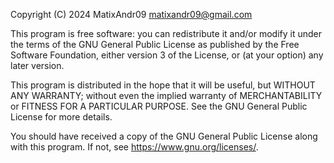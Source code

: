 Copyright (C) 2024 MatixAndr09 matixandr09@gmail.com

This program is free software: you can redistribute it and/or modify
it under the terms of the GNU General Public License as published by
the Free Software Foundation, either version 3 of the License, or
(at your option) any later version.

This program is distributed in the hope that it will be useful,
but WITHOUT ANY WARRANTY; without even the implied warranty of
MERCHANTABILITY or FITNESS FOR A PARTICULAR PURPOSE.  See the
GNU General Public License for more details.   

You should have received a copy of the GNU General Public License
along with this program.  If not, see <https://www.gnu.org/licenses/>.
